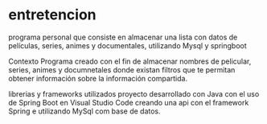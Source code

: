 # entretencion
programa personal que consiste en almacenar una lista con datos de  películas, series, animes y documentales, utilizando Mysql y springboot

Contexto
Programa creado con el fin de almacenar nombres de pelicular, series, animes y documnetales donde existan filtros que te permitan obtener información sobre la información compartida.

librerias y frameworks utilizados
proyecto desarrollado con Java con el uso de Spring Boot en Visual Studio Code creando una api con el framework Spring e utilizando MySql com base de datos.




